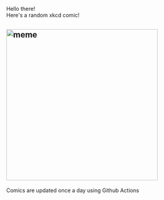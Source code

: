 Hello there! <br>Here's a random xkcd comic!<br>
## <img src="https://imgs.xkcd.com/comics/label_the_states.png" alt="meme" width="400"/><br>
Comics are updated once a day using Github Actions
